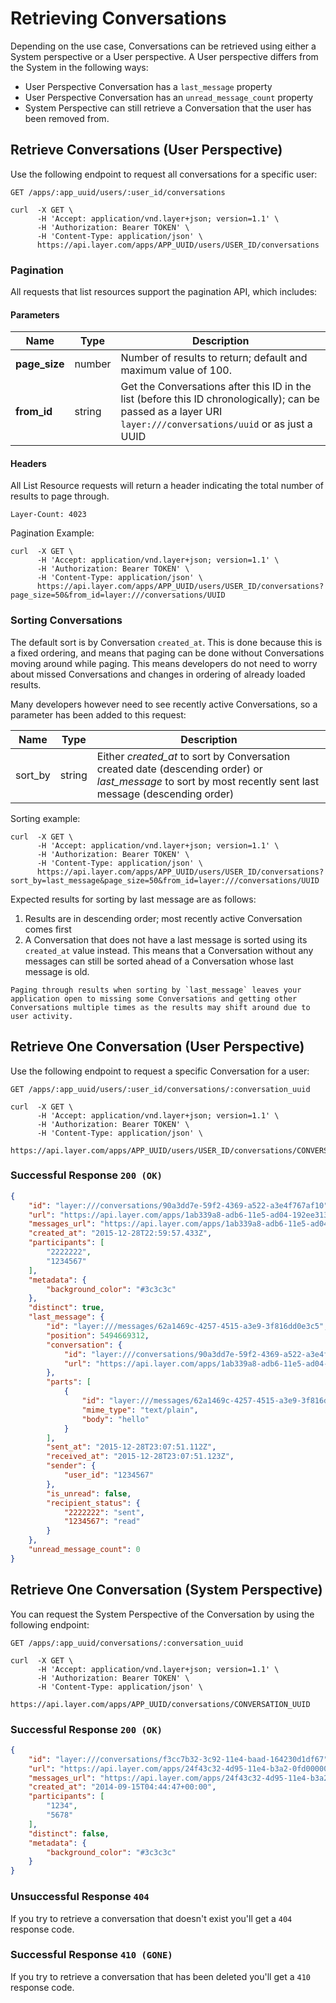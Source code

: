 # Retrieving Conversations

Depending on the use case, Conversations can be retrieved using either a System perspective or a User perspective.  A User perspective differs from the System in the following ways:

* User Perspective Conversation has a `last_message` property
* User Perspective Conversation has an `unread_message_count` property
* System Perspective can still retrieve a Conversation that the user has been removed from.

## Retrieve Conversations (User Perspective)

Use the following endpoint to request all conversations for a specific user:

```request
GET /apps/:app_uuid/users/:user_id/conversations
```

```console
curl  -X GET \
      -H 'Accept: application/vnd.layer+json; version=1.1' \
      -H 'Authorization: Bearer TOKEN' \
      -H 'Content-Type: application/json' \
      https://api.layer.com/apps/APP_UUID/users/USER_ID/conversations
```

### Pagination

All requests that list resources support the pagination API, which includes:

#### Parameters

| Name    |  Type | Description |
|---------|-------|-------------|
| **page_size** | number  | Number of results to return; default and maximum value of 100. |
| **from_id** | string | Get the Conversations after this ID in the list (before this ID chronologically); can be passed as a layer URI `layer:///conversations/uuid` or as just a UUID |

#### Headers

All List Resource requests will return a header indicating the total number of results
to page through.

```text
Layer-Count: 4023
```

Pagination Example:

```console
curl  -X GET \
      -H 'Accept: application/vnd.layer+json; version=1.1' \
      -H 'Authorization: Bearer TOKEN' \
      -H 'Content-Type: application/json' \
      https://api.layer.com/apps/APP_UUID/users/USER_ID/conversations?page_size=50&from_id=layer:///conversations/UUID
```

### Sorting Conversations

The default sort is by Conversation `created_at`.  This is done because this is a fixed ordering, and means that paging can be done without Conversations moving around while paging.  This means developers do not need to worry about missed Conversations and changes in ordering of already loaded results.

Many developers however need to see recently active Conversations, so a parameter has been added to this request:

| Name    |  Type  | Description |
|---------|--------|-------------|
| sort_by | string | Either *created_at* to sort by Conversation created date (descending order) or *last_message* to sort by most recently sent last message (descending order) |

Sorting example:

```console
curl  -X GET \
      -H 'Accept: application/vnd.layer+json; version=1.1' \
      -H 'Authorization: Bearer TOKEN' \
      -H 'Content-Type: application/json' \
      https://api.layer.com/apps/APP_UUID/users/USER_ID/conversations?sort_by=last_message&page_size=50&from_id=layer:///conversations/UUID
```

Expected results for sorting by last message are as follows:

1. Results are in descending order; most recently active Conversation comes first
2. A Conversation that does not have a last message is sorted using its `created_at` value instead.  This means that a Conversation without any messages can still be sorted ahead of a Conversation whose last message is old.

```emphasis
Paging through results when sorting by `last_message` leaves your application open to missing some Conversations and getting other Conversations multiple times as the results may shift around due to user activity.
```

## Retrieve One Conversation (User Perspective)

Use the following endpoint to request a specific Conversation for a user:

```request
GET /apps/:app_uuid/users/:user_id/conversations/:conversation_uuid
```

```console
curl  -X GET \
      -H 'Accept: application/vnd.layer+json; version=1.1' \
      -H 'Authorization: Bearer TOKEN' \
      -H 'Content-Type: application/json' \
      https://api.layer.com/apps/APP_UUID/users/USER_ID/conversations/CONVERSATION_UUID
```

### Successful Response `200 (OK)`

```json
{
    "id": "layer:///conversations/90a3dd7e-59f2-4369-a522-a3e4f767af10",
    "url": "https://api.layer.com/apps/1ab339a8-adb6-11e5-ad04-192ee3134c94/users/1234567/conversations/90a3dd7e-59f2-4369-a522-a3e4f767af10",
    "messages_url": "https://api.layer.com/apps/1ab339a8-adb6-11e5-ad04-192ee3134c94/users/1234567/conversations/90a3dd7e-59f2-4369-a522-a3e4f767af10/messages",
    "created_at": "2015-12-28T22:59:57.433Z",
    "participants": [
        "2222222",
        "1234567"
    ],
    "metadata": {
        "background_color": "#3c3c3c"
    },
    "distinct": true,
    "last_message": {
        "id": "layer:///messages/62a1469c-4257-4515-a3e9-3f816dd0e3c5",
        "position": 5494669312,
        "conversation": {
            "id": "layer:///conversations/90a3dd7e-59f2-4369-a522-a3e4f767af10",
            "url": "https://api.layer.com/apps/1ab339a8-adb6-11e5-ad04-192ee3134c94/users/1234567/conversations/90a3dd7e-59f2-4369-a522-a3e4f767af10"
        },
        "parts": [
            {
                "id": "layer:///messages/62a1469c-4257-4515-a3e9-3f816dd0e3c5/parts/0",
                "mime_type": "text/plain",
                "body": "hello"
            }
        ],
        "sent_at": "2015-12-28T23:07:51.112Z",
        "received_at": "2015-12-28T23:07:51.123Z",
        "sender": {
            "user_id": "1234567"
        },
        "is_unread": false,
        "recipient_status": {
            "2222222": "sent",
            "1234567": "read"
        }
    },
    "unread_message_count": 0
}
```

## Retrieve One Conversation (System Perspective)

You can request the System Perspective of the Conversation by using the following endpoint:

```request
GET /apps/:app_uuid/conversations/:conversation_uuid
```

```console
curl  -X GET \
      -H 'Accept: application/vnd.layer+json; version=1.1' \
      -H 'Authorization: Bearer TOKEN' \
      -H 'Content-Type: application/json' \
      https://api.layer.com/apps/APP_UUID/conversations/CONVERSATION_UUID
```

### Successful Response `200 (OK)`

```json
{
    "id": "layer:///conversations/f3cc7b32-3c92-11e4-baad-164230d1df67",
    "url": "https://api.layer.com/apps/24f43c32-4d95-11e4-b3a2-0fd00000020d/conversations/f3cc7b32-3c92-11e4-baad-164230d1df67",
    "messages_url": "https://api.layer.com/apps/24f43c32-4d95-11e4-b3a2-0fd00000020d/conversations/f3cc7b32-3c92-11e4-baad-164230d1df67/messages",
    "created_at": "2014-09-15T04:44:47+00:00",
    "participants": [
        "1234",
        "5678"
    ],
    "distinct": false,
    "metadata": {
        "background_color": "#3c3c3c"
    }
}
```

### Unsuccessful Response `404`

If you try to retrieve a conversation that doesn't exist you'll get a `404` response code.

### Successful Response `410 (GONE)`

If you try to retrieve a conversation that has been deleted you'll get a `410` response code.
